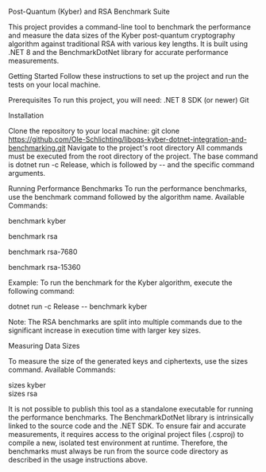 Post-Quantum (Kyber) and RSA Benchmark Suite

This project provides a command-line tool to benchmark the performance and measure the data sizes of the Kyber post-quantum cryptography algorithm against traditional RSA with various key lengths.
It is built using .NET 8 and the BenchmarkDotNet library for accurate performance measurements.

Getting Started
Follow these instructions to set up the project and run the tests on your local machine.

Prerequisites
To run this project, you will need:
.NET 8 SDK (or newer)
Git

Installation

Clone the repository to your local machine:
git clone https://github.com/Ole-Schlichting/liboqs-kyber-dotnet-integration-and-benchmarking.git
Navigate to the project's root directory
All commands must be executed from the root directory of the project. The base command is dotnet run -c Release, which is followed by -- and the specific command arguments.

Running Performance Benchmarks
To run the performance benchmarks, use the benchmark command followed by the algorithm name.
Available Commands:

benchmark kyber

benchmark rsa

benchmark rsa-7680

benchmark rsa-15360

Example:
To run the benchmark for the Kyber algorithm, execute the following command:

dotnet run -c Release -- benchmark kyber


Note: The RSA benchmarks are split into multiple commands due to the significant increase in execution time with larger key sizes.

Measuring Data Sizes

To measure the size of the generated keys and ciphertexts, use the sizes command.
Available Commands:

sizes kyber  
sizes rsa

It is not possible to publish this tool as a standalone executable for running the performance benchmarks.
The BenchmarkDotNet library is intrinsically linked to the source code and the .NET SDK. To ensure fair and accurate measurements, it requires access to the original project files (.csproj) to compile a new, isolated test environment at runtime.
Therefore, the benchmarks must always be run from the source code directory as described in the usage instructions above.
